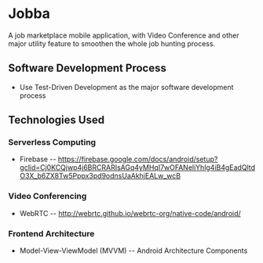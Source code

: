 # Jobba
A job marketplace mobile application, with Video Conference and other major utility feature to smoothen the whole job hunting process.
## Software Development Process
- Use Test-Driven Development as the major software development process
## Technologies Used
### Serverless Computing
- Firebase
-- https://firebase.google.com/docs/android/setup?gclid=Cj0KCQjwp4j6BRCRARIsAGq4yMHqI7wOFANeliYhlg4iB4gEadQltdO3X_b6ZX8Tw5Pppx3pd9odnsUaAkhjEALw_wcB
### Video Conferencing
- WebRTC
-- http://webrtc.github.io/webrtc-org/native-code/android/
### Frontend Architecture
- Model-View-ViewModel (MVVM)
-- Android Architecture Components
